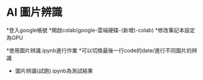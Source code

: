 # AI 圖片辨識


  *登入google帳號
  *開啟colab(google-雲端硬碟-(新增)-colab)
  *修改筆記本設定為GPU

  *使用圖片辨識.ipynb進行作業
  *可以切換最後一行code的date/進行不同圖片的辨識
 * 圖片辨識(試跑).ipynb為測試結果

